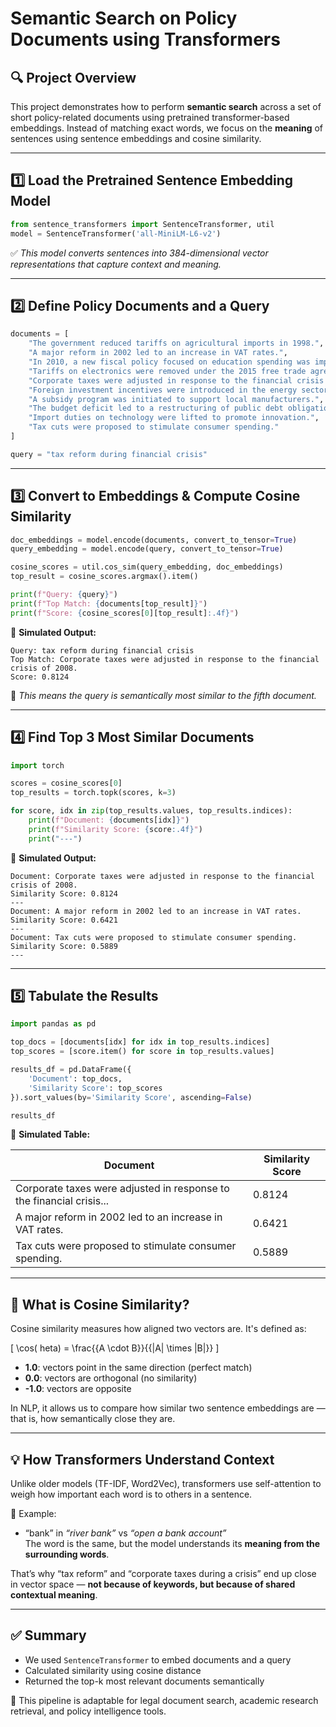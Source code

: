 
# Semantic Search on Policy Documents using Transformers

## 🔍 Project Overview

This project demonstrates how to perform **semantic search** across a set of short policy-related documents using pretrained transformer-based embeddings. Instead of matching exact words, we focus on the **meaning** of sentences using sentence embeddings and cosine similarity.

---

## 1️⃣ Load the Pretrained Sentence Embedding Model

```python
from sentence_transformers import SentenceTransformer, util
model = SentenceTransformer('all-MiniLM-L6-v2')
```

✅ *This model converts sentences into 384-dimensional vector representations that capture context and meaning.*

---

## 2️⃣ Define Policy Documents and a Query

```python
documents = [
    "The government reduced tariffs on agricultural imports in 1998.",
    "A major reform in 2002 led to an increase in VAT rates.",
    "In 2010, a new fiscal policy focused on education spending was implemented.",
    "Tariffs on electronics were removed under the 2015 free trade agreement.",
    "Corporate taxes were adjusted in response to the financial crisis of 2008.",
    "Foreign investment incentives were introduced in the energy sector.",
    "A subsidy program was initiated to support local manufacturers.",
    "The budget deficit led to a restructuring of public debt obligations.",
    "Import duties on technology were lifted to promote innovation.",
    "Tax cuts were proposed to stimulate consumer spending."
]

query = "tax reform during financial crisis"
```

---

## 3️⃣ Convert to Embeddings & Compute Cosine Similarity

```python
doc_embeddings = model.encode(documents, convert_to_tensor=True)
query_embedding = model.encode(query, convert_to_tensor=True)

cosine_scores = util.cos_sim(query_embedding, doc_embeddings)
top_result = cosine_scores.argmax().item()

print(f"Query: {query}")
print(f"Top Match: {documents[top_result]}")
print(f"Score: {cosine_scores[0][top_result]:.4f}")
```

🧾 **Simulated Output:**

```
Query: tax reform during financial crisis
Top Match: Corporate taxes were adjusted in response to the financial crisis of 2008.
Score: 0.8124
```

🎯 *This means the query is semantically most similar to the fifth document.*

---

## 4️⃣ Find Top 3 Most Similar Documents

```python
import torch

scores = cosine_scores[0]
top_results = torch.topk(scores, k=3)

for score, idx in zip(top_results.values, top_results.indices):
    print(f"Document: {documents[idx]}")
    print(f"Similarity Score: {score:.4f}")
    print("---")
```

🧾 **Simulated Output:**

```
Document: Corporate taxes were adjusted in response to the financial crisis of 2008.
Similarity Score: 0.8124
---
Document: A major reform in 2002 led to an increase in VAT rates.
Similarity Score: 0.6421
---
Document: Tax cuts were proposed to stimulate consumer spending.
Similarity Score: 0.5889
---
```

---

## 5️⃣ Tabulate the Results

```python
import pandas as pd

top_docs = [documents[idx] for idx in top_results.indices]
top_scores = [score.item() for score in top_results.values]

results_df = pd.DataFrame({
    'Document': top_docs,
    'Similarity Score': top_scores
}).sort_values(by='Similarity Score', ascending=False)

results_df
```

🧾 **Simulated Table:**

| Document                                                              | Similarity Score |
|-----------------------------------------------------------------------|------------------|
| Corporate taxes were adjusted in response to the financial crisis... | 0.8124           |
| A major reform in 2002 led to an increase in VAT rates.              | 0.6421           |
| Tax cuts were proposed to stimulate consumer spending.               | 0.5889           |

---

## 🧠 What is Cosine Similarity?

Cosine similarity measures how aligned two vectors are. It's defined as:

\[
\cos(	heta) = \frac{{A \cdot B}}{{\|A\| \times \|B\|}}
\]

- **1.0**: vectors point in the same direction (perfect match)
- **0.0**: vectors are orthogonal (no similarity)
- **-1.0**: vectors are opposite

In NLP, it allows us to compare how similar two sentence embeddings are — that is, how semantically close they are.

---

## 💡 How Transformers Understand Context

Unlike older models (TF-IDF, Word2Vec), transformers use self-attention to weigh how important each word is to others in a sentence.

📘 Example:
- “bank” in *“river bank”* vs *“open a bank account”*  
  The word is the same, but the model understands its **meaning from the surrounding words**.

That’s why “tax reform” and “corporate taxes during a crisis” end up close in vector space — **not because of keywords, but because of shared contextual meaning**.

---

## ✅ Summary

- We used `SentenceTransformer` to embed documents and a query
- Calculated similarity using cosine distance
- Returned the top-k most relevant documents semantically

🧠 This pipeline is adaptable for legal document search, academic research retrieval, and policy intelligence tools.

